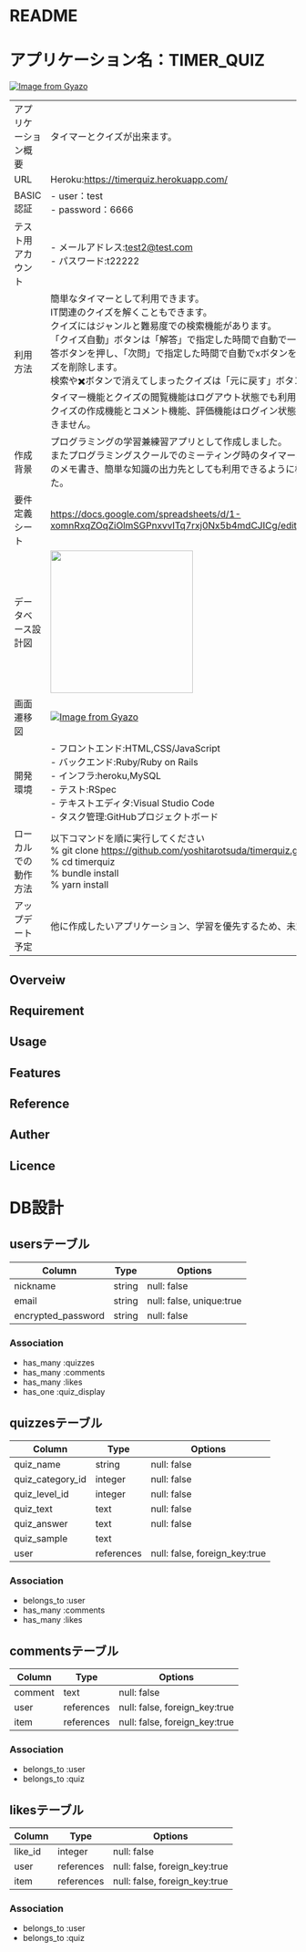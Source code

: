 # README

# アプリケーション名：TIMER_QUIZ
[![Image from Gyazo](https://i.gyazo.com/44152489dba970b45e015f243681e6d0.gif)](https://gyazo.com/44152489dba970b45e015f243681e6d0)

|                            |        |
| ---------------------------| ------ |
|アプリケーション概要 | タイマーとクイズが出来ます。 |
|URL|Heroku:https://timerquiz.herokuapp.com/|
|BASIC認証|- user：test<br>- password：6666|
|テスト用アカウント|- メールアドレス:test2@test.com<br>- パスワード:t22222|
|利用方法|簡単なタイマーとして利用できます。<br>IT関連のクイズを解くこともできます。<br>クイズにはジャンルと難易度での検索機能があります。<br>「クイズ自動」ボタンは「解答」で指定した時間で自動で一番上のクイズの解答ボタンを押し、「次問」で指定した時間で自動でxボタンを押し一番上のクイズを削除します。<br>検索や✖️ボタンで消えてしまったクイズは「元に戻す」ボタンで戻ります。<br>タイマー機能とクイズの閲覧機能はログアウト状態でも利用できます。<br>クイズの作成機能とコメント機能、評価機能はログイン状態でなければ利用できません。|
|作成背景|プログラミングの学習兼練習アプリとして作成しました。<br>またプログラミングスクールでのミーティング時のタイマー、自身の学習内容のメモ書き、簡単な知識の出力先としても利用できるように機能を実装しました。|
|要件定義シート|https://docs.google.com/spreadsheets/d/1-xomnRxqZOqZiOlmSGPnxvvITq7rxj0Nx5b4mdCJICg/edit#gid=982722306|
|データベース設計図|<img src="https://i.gyazo.com/a7472ebb177f6ea0f0fe7e0131948056" width="250">|
|画面遷移図|[![Image from Gyazo](https://i.gyazo.com/d8be2bca691e8bfe7c592e5040ba1f0e.png)](https://gyazo.com/d8be2bca691e8bfe7c592e5040ba1f0e)|
|開発環境|- フロントエンド:HTML,CSS/JavaScript<br>- バックエンド:Ruby/Ruby on Rails<br>- インフラ:heroku,MySQL<br>- テスト:RSpec<br>- テキストエディタ:Visual Studio Code<br>- タスク管理:GitHubプロジェクトボード|
|ローカルでの動作方法|以下コマンドを順に実行してください<br>% git clone https://github.com/yoshitarotsuda/timerquiz.git<br>% cd timerquiz<br>% bundle install<br>% yarn install|
|アップデート予定|他に作成したいアプリケーション、学習を優先するため、未定です。|


## Overveiw

## Requirement

## Usage

## Features

## Reference

## Auther

## Licence


# DB設計

## usersテーブル

| Column                | Type   | Options                  |
| --------------------- | ------ | ------------------------ |
| nickname              | string | null: false              |
| email                 | string | null: false, unique:true |
| encrypted_password    | string | null: false              |

### Association

- has_many :quizzes
- has_many :comments
- has_many :likes
- has_one  :quiz_display

## quizzesテーブル

| Column               | Type       | Options                       |
| -------------------- | ---------- | ----------------------------- |
| quiz_name            | string     | null: false                   |
| quiz_category_id     | integer    | null: false                   |
| quiz_level_id        | integer    | null: false                   |
| quiz_text            | text       | null: false                   |
| quiz_answer          | text       | null: false                   |
| quiz_sample          | text       |                               |
| user                 | references | null: false, foreign_key:true |

### Association

- belongs_to :user
- has_many :comments
- has_many :likes

## commentsテーブル

| Column             | Type       | Options                       |
| ------------------ | ---------- | ----------------------------- |
| comment            | text       | null: false                   |
| user               | references | null: false, foreign_key:true |
| item               | references | null: false, foreign_key:true |

### Association

- belongs_to :user
- belongs_to :quiz


## likesテーブル

| Column             | Type       | Options                       |
| ------------------ | ---------- | ----------------------------- |
| like_id            | integer    | null: false                   |
| user               | references | null: false, foreign_key:true |
| item               | references | null: false, foreign_key:true |

### Association

- belongs_to :user
- belongs_to :quiz
